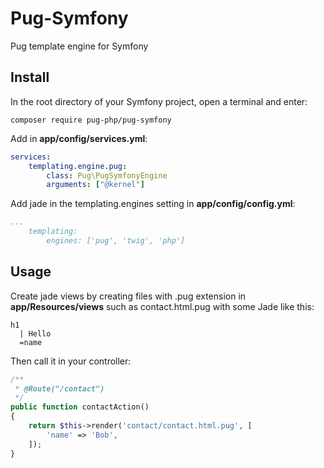 # Pug-Symfony
Pug template engine for Symfony

## Install
In the root directory of your Symfony project, open a terminal and enter:
```shell
composer require pug-php/pug-symfony
```

Add in **app/config/services.yml**:
```yml
services:
    templating.engine.pug:
        class: Pug\PugSymfonyEngine
        arguments: ["@kernel"]
```

Add jade in the templating.engines setting in **app/config/config.yml**:
```yml
...
    templating:
        engines: ['pug', 'twig', 'php']
```

## Usage
Create jade views by creating files with .pug extension
in **app/Resources/views** such as contact.html.pug with
some Jade like this:
```pug
h1
  | Hello
  =name
```
Then call it in your controller:
```php
/**
 * @Route("/contact")
 */
public function contactAction()
{
    return $this->render('contact/contact.html.pug', [
        'name' => 'Bob',
    ]);
}
```
